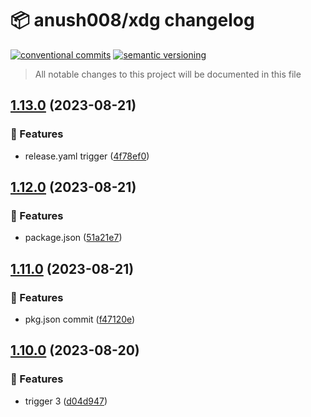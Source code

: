 # 📦 anush008/xdg changelog

[![conventional commits](https://img.shields.io/badge/conventional%20commits-1.0.0-yellow.svg)](https://conventionalcommits.org)
[![semantic versioning](https://img.shields.io/badge/semantic%20versioning-2.0.0-green.svg)](https://semver.org)

> All notable changes to this project will be documented in this file

## [1.13.0](https://github.com/Anush008/xdg/compare/v1.12.0...v1.13.0) (2023-08-21)


### 🍕 Features

* release.yaml trigger ([4f78ef0](https://github.com/Anush008/xdg/commit/4f78ef03da695e1c00196eb8858675d3380d836e))

## [1.12.0](https://github.com/Anush008/xdg/compare/v1.11.0...v1.12.0) (2023-08-21)


### 🍕 Features

* package.json ([51a21e7](https://github.com/Anush008/xdg/commit/51a21e7deb3bb2624e012865941b03c2a8bb9fa7))

## [1.11.0](https://github.com/Anush008/xdg/compare/v1.10.0...v1.11.0) (2023-08-21)


### 🍕 Features

* pkg.json commit ([f47120e](https://github.com/Anush008/xdg/commit/f47120e0292986774d6c96b2e3bf12331275a006))

## [1.10.0](https://github.com/Anush008/xdg/compare/v1.9.0...v1.10.0) (2023-08-20)


### 🍕 Features

* trigger 3 ([d04d947](https://github.com/Anush008/xdg/commit/d04d9476ebde01ab9041879c38f4e73a48d1f6c6))
